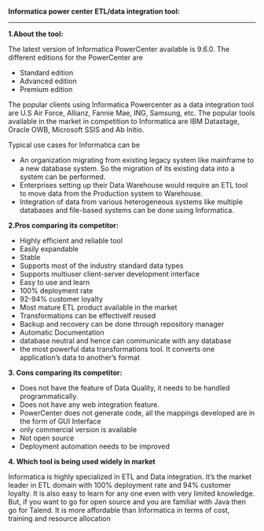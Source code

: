 **Informatica power center ETL/data integration tool:**

****

**1.About the tool:**

The latest version of Informatica PowerCenter available is 9.6.0. The
different editions for the PowerCenter are

-   Standard edition
-   Advanced edition
-   Premium edition

The popular clients using Informatica Powercenter as a data integration
tool are U.S Air Force, Allianz, Fannie Mae, ING, Samsung, etc. The
popular tools available in the market in competition to Informatica are
IBM Datastage, Oracle OWB, Microsoft SSIS and Ab Initio.

Typical use cases for Informatica can be

-   An organization migrating from existing legacy system like mainframe
    to a new database system. So the migration of its existing data into
    a system can be performed.
-   Enterprises setting up their Data Warehouse would require an ETL
    tool to move data from the Production system to Warehouse.
-   Integration of data from various heterogeneous systems like multiple
    databases and file-based systems can be done using Informatica.

**2.Pros comparing its competitor:**

-    Highly efficient and reliable tool
-    Easily expandable
-    Stable
-    Supports most of the industry standard data types
-    Supports multiuser client-server development interface
-    Easy to use and learn
-    100% deployment rate
-    92-94% customer loyalty
-    Most mature ETL product available in the market
-    Transformations can be effectivelf reused
-    Backup and recovery can be done through repository manager
-    Automatic Documentation
-   database neutral and hence can communicate with any database
-   the most powerful data transformations tool. It converts one
    application’s data to another’s format

**3\. Cons comparing its competitor:**

-   Does not have the feature of Data Quality, it needs to be
    handled programmatically.
-   Does not have any web integration feature.
-   PowerCenter does not generate code, all the mappings developed are
    in the form of GUI Interface
-   only commercial version is available
-   Not open source
-   Deployment automation needs to be improved

**4\. Which tool is being used widely in market**

 Informatica is highly specialized in ETL and Data integration. It’s the
market leader in ETL domain with 100% deployment rate and 94% customer
loyalty. It is also easy to learn for any one even with very limited
knowledge. But, if you want to go for open source and you are familiar
with Java then go for Talend. It is more affordable than Informatica in
terms of cost, training and resource allocation
